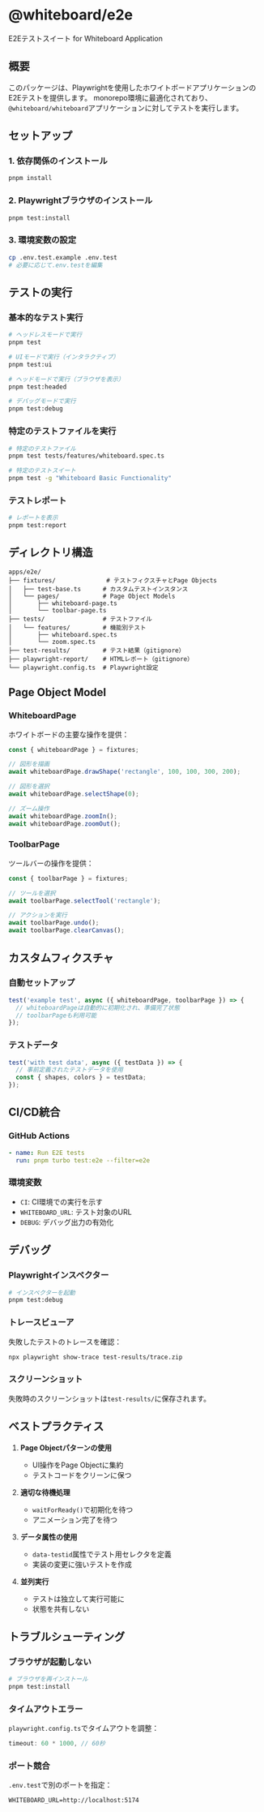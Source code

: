 # @whiteboard/e2e

E2Eテストスイート for Whiteboard Application

## 概要

このパッケージは、Playwrightを使用したホワイトボードアプリケーションのE2Eテストを提供します。
monorepo環境に最適化されており、`@whiteboard/whiteboard`アプリケーションに対してテストを実行します。

## セットアップ

### 1. 依存関係のインストール

```bash
pnpm install
```

### 2. Playwrightブラウザのインストール

```bash
pnpm test:install
```

### 3. 環境変数の設定

```bash
cp .env.test.example .env.test
# 必要に応じて.env.testを編集
```

## テストの実行

### 基本的なテスト実行

```bash
# ヘッドレスモードで実行
pnpm test

# UIモードで実行（インタラクティブ）
pnpm test:ui

# ヘッドモードで実行（ブラウザを表示）
pnpm test:headed

# デバッグモードで実行
pnpm test:debug
```

### 特定のテストファイルを実行

```bash
# 特定のテストファイル
pnpm test tests/features/whiteboard.spec.ts

# 特定のテストスイート
pnpm test -g "Whiteboard Basic Functionality"
```

### テストレポート

```bash
# レポートを表示
pnpm test:report
```

## ディレクトリ構造

```
apps/e2e/
├── fixtures/              # テストフィクスチャとPage Objects
│   ├── test-base.ts      # カスタムテストインスタンス
│   └── pages/            # Page Object Models
│       ├── whiteboard-page.ts
│       └── toolbar-page.ts
├── tests/                # テストファイル
│   └── features/         # 機能別テスト
│       ├── whiteboard.spec.ts
│       └── zoom.spec.ts
├── test-results/         # テスト結果（gitignore）
├── playwright-report/    # HTMLレポート（gitignore）
└── playwright.config.ts  # Playwright設定
```

## Page Object Model

### WhiteboardPage

ホワイトボードの主要な操作を提供：

```typescript
const { whiteboardPage } = fixtures;

// 図形を描画
await whiteboardPage.drawShape('rectangle', 100, 100, 300, 200);

// 図形を選択
await whiteboardPage.selectShape(0);

// ズーム操作
await whiteboardPage.zoomIn();
await whiteboardPage.zoomOut();
```

### ToolbarPage

ツールバーの操作を提供：

```typescript
const { toolbarPage } = fixtures;

// ツールを選択
await toolbarPage.selectTool('rectangle');

// アクションを実行
await toolbarPage.undo();
await toolbarPage.clearCanvas();
```

## カスタムフィクスチャ

### 自動セットアップ

```typescript
test('example test', async ({ whiteboardPage, toolbarPage }) => {
  // whiteboardPageは自動的に初期化され、準備完了状態
  // toolbarPageも利用可能
});
```

### テストデータ

```typescript
test('with test data', async ({ testData }) => {
  // 事前定義されたテストデータを使用
  const { shapes, colors } = testData;
});
```

## CI/CD統合

### GitHub Actions

```yaml
- name: Run E2E tests
  run: pnpm turbo test:e2e --filter=e2e
```

### 環境変数

- `CI`: CI環境での実行を示す
- `WHITEBOARD_URL`: テスト対象のURL
- `DEBUG`: デバッグ出力の有効化

## デバッグ

### Playwrightインスペクター

```bash
# インスペクターを起動
pnpm test:debug
```

### トレースビューア

失敗したテストのトレースを確認：

```bash
npx playwright show-trace test-results/trace.zip
```

### スクリーンショット

失敗時のスクリーンショットは`test-results/`に保存されます。

## ベストプラクティス

1. **Page Objectパターンの使用**
   - UI操作をPage Objectに集約
   - テストコードをクリーンに保つ

2. **適切な待機処理**
   - `waitForReady()`で初期化を待つ
   - アニメーション完了を待つ

3. **データ属性の使用**
   - `data-testid`属性でテスト用セレクタを定義
   - 実装の変更に強いテストを作成

4. **並列実行**
   - テストは独立して実行可能に
   - 状態を共有しない

## トラブルシューティング

### ブラウザが起動しない

```bash
# ブラウザを再インストール
pnpm test:install
```

### タイムアウトエラー

`playwright.config.ts`でタイムアウトを調整：

```typescript
timeout: 60 * 1000, // 60秒
```

### ポート競合

`.env.test`で別のポートを指定：

```
WHITEBOARD_URL=http://localhost:5174
```